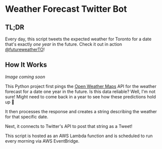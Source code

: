 # Weather Forecast Twitter Bot

## TL;DR

Every day, this script tweets the expected weather for Toronto for a date that's exactly *one year* in the future. Check it out in action [@futureweatherTO](https://twitter.com/futureweatherTO)!

## How It Works

*Image coming soon*

This Python project first pings the [Open Weather Maps](https://en.wikipedia.org/wiki/OpenWeatherMap) API for the weather forecast for a date one year in the future. Is this data reliable? Well, I'm not sure! Might need to come back in a year to see how these predictions hold up 👀

It then processes the response and creates a string describing the weather for that specific date.

Next, it connects to Twitter's API to post that string as a Tweet!

This script is hosted as an AWS Lambda function and is scheduled to run every morning via AWS EventBridge.
